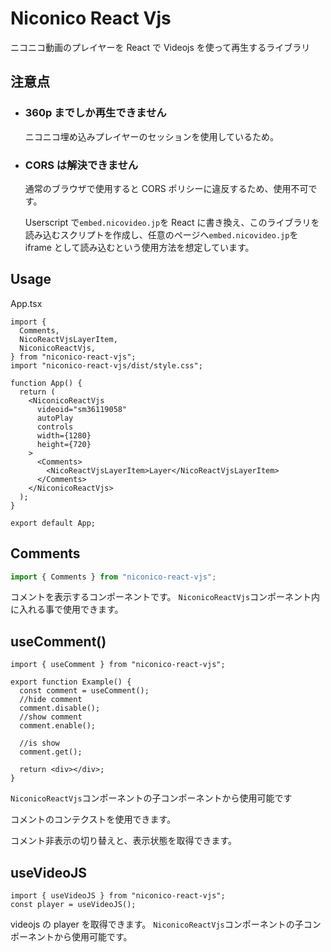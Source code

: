 # Niconico React Vjs

ニコニコ動画のプレイヤーを React で Videojs を使って再生するライブラリ

## 注意点

- ### 360p までしか再生できません

  ニコニコ埋め込みプレイヤーのセッションを使用しているため。

- ### CORS は解決できません

  通常のブラウザで使用すると CORS ポリシーに違反するため、使用不可です。

  Userscript で`embed.nicovideo.jp`を React に書き換え、このライブラリを読み込むスクリプトを作成し、任意のページへ`embed.nicovideo.jp`を iframe として読み込むという使用方法を想定しています。

## Usage

App.tsx

```tsx
import {
  Comments,
  NicoReactVjsLayerItem,
  NiconicoReactVjs,
} from "niconico-react-vjs";
import "niconico-react-vjs/dist/style.css";

function App() {
  return (
    <NiconicoReactVjs
      videoid="sm36119058"
      autoPlay
      controls
      width={1280}
      height={720}
    >
      <Comments>
        <NicoReactVjsLayerItem>Layer</NicoReactVjsLayerItem>
      </Comments>
    </NiconicoReactVjs>
  );
}

export default App;
```

## Comments

```ts
import { Comments } from "niconico-react-vjs";
```

コメントを表示するコンポーネントです。
`NiconicoReactVjs`コンポーネント内に入れる事で使用できます。

## useComment()

```tsx
import { useComment } from "niconico-react-vjs";

export function Example() {
  const comment = useComment();
  //hide comment
  comment.disable();
  //show comment
  comment.enable();

  //is show
  comment.get();

  return <div></div>;
}
```

`NiconicoReactVjs`コンポーネントの子コンポーネントから使用可能です

コメントのコンテクストを使用できます。

コメント非表示の切り替えと、表示状態を取得できます。

## useVideoJS

```tsx
import { useVideoJS } from "niconico-react-vjs";
const player = useVideoJS();
```

videojs の player を取得できます。
`NiconicoReactVjs`コンポーネントの子コンポーネントから使用可能です。
